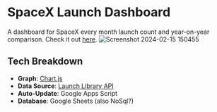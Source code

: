 # SpaceX Launch Dashboard

A dashboard for SpaceX every month launch count and year-on-year comparison. Check it out [here](https://space-xtrack.vercel.app/).
![Screenshot 2024-02-15 150455](https://github.com/Alexander5421/SpaceXtrack/assets/42690051/886389dc-769a-44a0-9e22-1739e07c1f45)

## Tech Breakdown

- **Graph**: [Chart.js](https://www.chartjs.org/)
- **Data Source**: [Launch Library API](https://ll.thespacedevs.com/docs/)
- **Auto-Update**: Google Apps Script
- **Database**: Google Sheets (also NoSql?)
